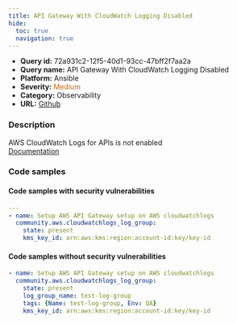 ```yaml
---
title: API Gateway With CloudWatch Logging Disabled
hide:
  toc: true
  navigation: true
---
```


<style>
  .highlight .hll {
    background-color: #ff171742;
  }
  .md-content {
    max-width: 1100px;
    margin: 0 auto;
  }
</style>

-   **Query id:** 72a931c2-12f5-40d1-93cc-47bff2f7aa2a
-   **Query name:** API Gateway With CloudWatch Logging Disabled
-   **Platform:** Ansible
-   **Severity:** <span style="color:#C60">Medium</span>
-   **Category:** Observability
-   **URL:** [Github](https://github.com/Checkmarx/kics/tree/master/assets/queries/ansible/aws/api_gateway_with_cloudwatch_logging_disabled)

### Description
AWS CloudWatch Logs for APIs is not enabled<br>
[Documentation](https://docs.ansible.com/ansible/latest/collections/community/aws/cloudwatchlogs_log_group_module.html#ansible-collections-community-aws-cloudwatchlogs-log-group-module)

### Code samples
#### Code samples with security vulnerabilities
```yaml title="Postitive test num. 1 - yaml file" hl_lines="3"
---
- name: Setup AWS API Gateway setup on AWS cloudwatchlogs
  community.aws.cloudwatchlogs_log_group:
    state: present
    kms_key_id: arn:aws:kms:region:account-id:key/key-id

```


#### Code samples without security vulnerabilities
```yaml title="Negative test num. 1 - yaml file"
- name: Setup AWS API Gateway setup on AWS cloudwatchlogs
  community.aws.cloudwatchlogs_log_group:
    state: present
    log_group_name: test-log-group
    tags: {Name: test-log-group, Env: QA}
    kms_key_id: arn:aws:kms:region:account-id:key/key-id

```
